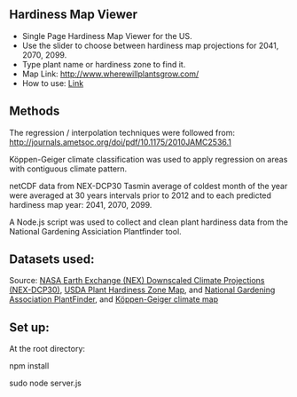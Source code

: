 ## Hardiness Map Viewer
- Single Page Hardiness Map Viewer for the US.
- Use the slider to choose between hardiness map projections for 2041, 2070, 2099. 
- Type plant name or hardiness zone to find it.
- Map Link: <a href="http://www.wherewillplantsgrow.com/">http://www.wherewillplantsgrow.com/</a>
- How to use: <a href="http://www.wherewillplantsgrow.com/views/HardinessMapHelp.pdf">Link</a>

## Methods
The regression / interpolation techniques were followed from: 
http://journals.ametsoc.org/doi/pdf/10.1175/2010JAMC2536.1

Köppen-Geiger climate classification was used to apply regression on areas with contiguous climate pattern.

netCDF data from NEX-DCP30 Tasmin average of coldest month of the year were averaged at 30 years intervals prior to 2012 and to each predicted hardiness map year: 2041, 2070, 2099. 

A Node.js script was used to collect and clean plant hardiness data from the National Gardening Assiciation Plantfinder tool.  

## Datasets used: 
<div class='legend-source'>Source: <a href="https://cds.nccs.nasa.gov/nex/">NASA Earth Exchange (NEX) Downscaled Climate Projections (NEX-DCP30)</a>, <a href="http://planthardiness.ars.usda.gov/PHZMWeb/">USDA Plant Hardiness Zone Map</a>, and <a href="http://www.garden.org/plantfinder/">National Gardening Association PlantFinder</a>, and <a href="http://people.eng.unimelb.edu.au/mpeel/koppen.html">Köppen-Geiger climate map</a></div>

## Set up:
At the root directory:

npm install

sudo node server.js

